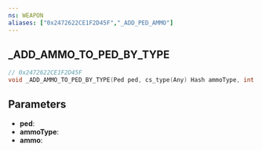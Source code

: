 ```yaml
---
ns: WEAPON
aliases: ["0x2472622CE1F2D45F","_ADD_PED_AMMO"]
---
```

## _ADD_AMMO_TO_PED_BY_TYPE

```c
// 0x2472622CE1F2D45F
void _ADD_AMMO_TO_PED_BY_TYPE(Ped ped, cs_type(Any) Hash ammoType, int ammo);
```


## Parameters
* **ped**: 
* **ammoType**: 
* **ammo**: 

